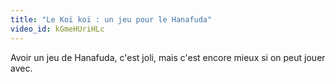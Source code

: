```yaml
---
title: "Le Koï koï : un jeu pour le Hanafuda"
video_id: kGmeHUriHLc
---
```


Avoir un jeu de Hanafuda, c'est joli, mais c'est encore mieux si on peut jouer avec.